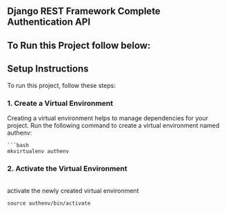 ## Django REST Framework Complete Authentication API 

## To Run this Project follow below:

## Setup Instructions
To run this project, follow these steps:
<br>
### 1. Create a Virtual Environment
Creating a virtual environment helps to manage dependencies for your project. Run the following command to create a virtual environment named authenv:

    ```bash
    mkvirtualenv authenv


### 2. Activate the Virtual Environment
<br>
activate the newly created virtual environment <br>
    

    source authenv/bin/activate


